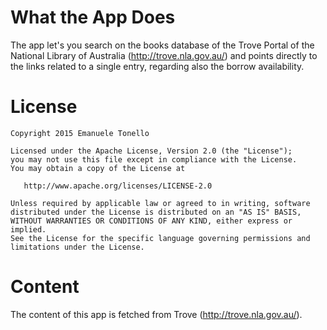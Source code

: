 What the App Does
=====

The app let's you search on the books database of the Trove Portal of the National Library of Australia (http://trove.nla.gov.au/) and points directly to the links related to a single entry, regarding also the borrow availability.

License
=======

    Copyright 2015 Emanuele Tonello

    Licensed under the Apache License, Version 2.0 (the "License");
    you may not use this file except in compliance with the License.
    You may obtain a copy of the License at

       http://www.apache.org/licenses/LICENSE-2.0

    Unless required by applicable law or agreed to in writing, software
    distributed under the License is distributed on an "AS IS" BASIS,
    WITHOUT WARRANTIES OR CONDITIONS OF ANY KIND, either express or implied.
    See the License for the specific language governing permissions and
    limitations under the License.

Content
=======

The content of this app is fetched from Trove (http://trove.nla.gov.au/).
